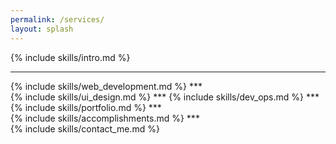 ```yaml
---
permalink: /services/
layout: splash
---
```


<style type="text/css">
@media print {
  .pagebreak {page-break-before: always;}
}
</style>

{% include skills/intro.md %}
***
<div class="pagebreak"></div>
{% include skills/web_development.md %}
***
<div class="pagebreak"></div>
{% include skills/ui_design.md %}
***
{% include skills/dev_ops.md %}
***
<div class="pagebreak"></div>
{% include skills/portfolio.md %}
***
<div class="pagebreak"></div>
{% include skills/accomplishments.md %}
***
<div class="pagebreak"></div>
{% include skills/contact_me.md %}
